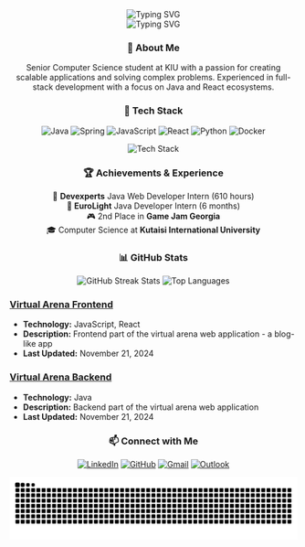 <div align="center">
  <img src="https://readme-typing-svg.demolab.com?font=Fira+Code&weight=600&size=28&pause=1000&color=36BCF7FF&center=true&vCenter=true&repeat=false&width=435&lines=Konstantine+Vashalomidze" alt="Typing SVG" />
  <br>
  <img src="https://readme-typing-svg.demolab.com?font=Fira+Code&weight=500&size=18&pause=1000&color=36BCF7FF&center=true&vCenter=true&width=435&lines=Software+Engineer;Full-Stack+Developer;Problem+Solver" alt="Typing SVG" />
</div>

<div align="center">
  <h3>🌟 About Me</h3>
  <p>
    Senior Computer Science student at KIU with a passion for creating scalable applications and solving complex problems. Experienced in full-stack development with a focus on Java and React ecosystems.
  </p>
</div>

<div align="center">
  <h3>🚀 Tech Stack</h3>
  
  ![Java](https://img.shields.io/badge/Java-%23ED8B00.svg?style=for-the-badge&logo=java&logoColor=white)
  ![Spring](https://img.shields.io/badge/Spring-%236DB33F.svg?style=for-the-badge&logo=spring&logoColor=white)
  ![JavaScript](https://img.shields.io/badge/JavaScript-%23323330.svg?style=for-the-badge&logo=javascript&logoColor=%23F7DF1E)
  ![React](https://img.shields.io/badge/React-%2320232a.svg?style=for-the-badge&logo=react&logoColor=%2361DAFB)
  ![Python](https://img.shields.io/badge/Python-3670A0?style=for-the-badge&logo=python&logoColor=ffdd54)
  ![Docker](https://img.shields.io/badge/Docker-%230db7ed.svg?style=for-the-badge&logo=docker&logoColor=white)
  
  <img src="https://github-readme-tech-stack.vercel.app/api/cards?title=Database%20Experience&align=center&lineCount=1&theme=github_dark&line1=mongodb,MongoDB,47A248;neo4j,Neo4j,4581C3;postgresql,PostgreSQL,4169E1;" alt="Tech Stack" />
</div>

<div align="center">
  <h3>🏆 Achievements & Experience</h3>
  <p>
    🌟 <strong>Devexperts</strong> Java Web Developer Intern (610 hours)<br>
    💼 <strong>EuroLight</strong> Java Developer Intern (6 months)<br>
    🎮 2nd Place in <strong>Game Jam Georgia</strong><br>
    🎓 Computer Science at <strong>Kutaisi International University</strong>
  </p>
</div>

<div align="center">
  <h3>📊 GitHub Stats</h3>
  
  <img src="https://github-readme-streak-stats.herokuapp.com/?user=KonstantineVashalomidze&theme=tokyonight" alt="GitHub Streak Stats"/>
  
  <img src="https://github-readme-stats.vercel.app/api/top-langs/?username=KonstantineVashalomidze&layout=compact&theme=tokyonight" alt="Top Languages" />
</div>

### [Virtual Arena Frontend](https://github.com/virtual-arena-platform/virtual-arena-frontend)
- **Technology:** JavaScript, React
- **Description:** Frontend part of the virtual arena web application - a blog-like app
- **Last Updated:** November 21, 2024

### [Virtual Arena Backend](https://github.com/virtual-arena-platform/virtual-arena-backend)
- **Technology:** Java
- **Description:** Backend part of the virtual arena web application
- **Last Updated:** November 21, 2024

<div align="center">
  <h3>📫 Connect with Me</h3>
  
  [![LinkedIn](https://img.shields.io/badge/LinkedIn-%230077B5.svg?style=for-the-badge&logo=linkedin&logoColor=white)](https://www.linkedin.com/in/konstantine-vashalomidze-b3aa381ba/)
  [![GitHub](https://img.shields.io/badge/GitHub-%23121011.svg?style=for-the-badge&logo=github&logoColor=white)](https://github.com/KonstantineVashalomidze)
  [![Gmail](https://img.shields.io/badge/Gmail-D14836?style=for-the-badge&logo=gmail&logoColor=white)](mailto:vashalomidzekonstantine@gmail.com)
  [![Outlook](https://img.shields.io/badge/Outlook-0078D4?style=for-the-badge&logo=microsoft-outlook&logoColor=white)](mailto:konstantine.vashalomidze@outlook.com)
</div>

<picture>
  <source media="(prefers-color-scheme: dark)" srcset="https://raw.githubusercontent.com/KonstantineVashalomidze/KonstantineVashalomidze/output/github-snake-dark.svg" />
  <source media="(prefers-color-scheme: light)" srcset="https://raw.githubusercontent.com/KonstantineVashalomidze/KonstantineVashalomidze/output/github-snake.svg" />
  <img alt="github-snake" src="https://raw.githubusercontent.com/KonstantineVashalomidze/KonstantineVashalomidze/output/github-snake.svg" />
</picture>
